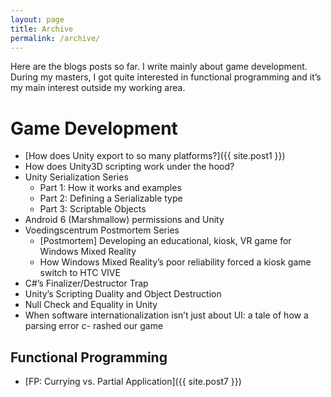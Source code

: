 ```yaml
---
layout: page
title: Archive
permalink: /archive/
---
```


Here are the blogs posts so far. I write mainly about game development. During my masters, I got quite interested in functional programming and it’s my main interest outside my working area.

# Game Development
- [How does Unity export to so many platforms?]({{ site.post1 }})
- How does Unity3D scripting work under the hood?
- Unity Serialization Series
	- Part 1: How it works and examples
	- Part 2: Defining a Serializable type
	- Part 3: Scriptable Objects
- Android 6 (Marshmallow) permissions and Unity
- Voedingscentrum Postmortem Series
	- [Postmortem] Developing an educational, kiosk, VR game for Windows Mixed Reality
	- How Windows Mixed Reality’s poor reliability forced a kiosk game switch to HTC VIVE
- C#’s Finalizer/Destructor Trap
- Unity’s Scripting Duality and Object Destruction
- Null Check and Equality in Unity
- When software internationalization isn’t just about UI: a tale of how a parsing error c- rashed our game


## Functional Programming
- [FP: Currying vs. Partial Application]({{ site.post7 }})
